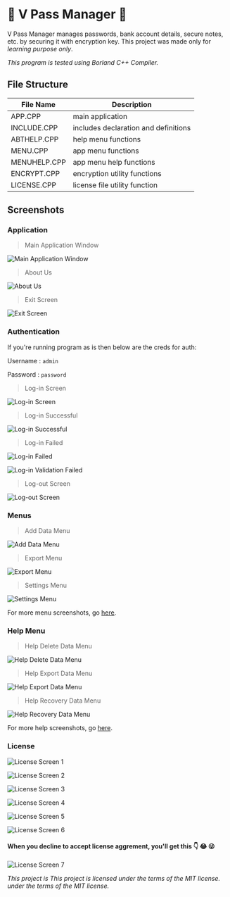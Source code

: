 # :lock_with_ink_pen: V Pass Manager :closed_lock_with_key:

V Pass Manager manages passwords, bank account details, secure notes, etc. by securing it with encryption key. This project was made only for _learning purpose only_.

*This program is tested using Borland C++ Compiler.*

## File Structure
| File Name | Description |
| --- | --- |
| APP.CPP | main application |
| INCLUDE.CPP | includes declaration and definitions |
| ABTHELP.CPP | help menu functions |
| MENU.CPP | app menu functions |
| MENUHELP.CPP | app menu help functions |
| ENCRYPT.CPP | encryption utility functions |
| LICENSE.CPP | license file utility function |

## Screenshots
### Application
> Main Application Window

![Main Application Window](screenshots/main-application.png "Main Application Window")

> About Us

![About Us](screenshots/about-us.png "About Us")

> Exit Screen

![Exit Screen](screenshots/exit-screen.png "Exit Screen")

### Authentication

If you're running program as is then below are the creds for auth:

Username : `admin`

Password : `password`

> Log-in Screen

![Log-in Screen](screenshots/auth/login-screen-1.png "Log-in Screen")

> Log-in Successful

![Log-in Successful](screenshots/auth/login-screen-success.png "Log-in Successful")

> Log-in Failed

![Log-in Failed](screenshots/auth/login-screen-failed.png "Log-in Failed")

![Log-in Validation Failed](screenshots/auth/login-screen-validation.png "Log-in Validation Failed")

> Log-out Screen

![Log-out Screen](screenshots/auth/logout-screen.png "Log-out Screen")

### Menus
> Add Data Menu

![Add Data Menu](screenshots/menu/add-data-menu.png "Add Data Menu")

> Export Menu

![Export Menu](screenshots/menu/export-data-menu.png "Export Menu")

> Settings Menu

![Settings Menu](screenshots/menu/settings-menu.png "Settings Menu")

For more menu screenshots, go [here](screenshots/menu/).

### Help Menu
> Help Delete Data Menu

![Help Delete Data Menu](screenshots/help/help-delete-data-menu.png "Help Delete Data Menu")

> Help Export Data Menu

![Help Export Data Menu](screenshots/help/help-export-menu.png "Help Export Data Menu")

> Help Recovery Data Menu

![Help Recovery Data Menu](screenshots/help/help-recovery-menu.png "Help Recovery Data Menu")

For more help screenshots, go [here](screenshots/help/).

### License

![License Screen 1](screenshots/license/license-screen-1.png "License Screen 1")

![License Screen 2](screenshots/license/license-screen-2.png "License Screen 2")

![License Screen 3](screenshots/license/license-screen-3.png "License Screen 3")

![License Screen 4](screenshots/license/license-screen-4.png "License Screen 4")

![License Screen 5](screenshots/license/license-screen-5.png "License Screen 5")

![License Screen 6](screenshots/license/license-screen-6.png "License Screen 6")

#### When you decline to accept license aggrement, you'll get this :point_down: :joy: :stuck_out_tongue_winking_eye:
![License Screen 7](screenshots/license/license-screen-7.png "License Screen 7")

*This project is This project is licensed under the terms of the MIT license. under the terms of the MIT license.*
